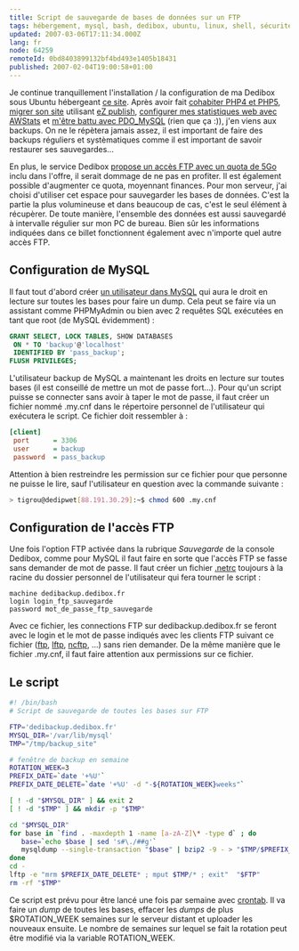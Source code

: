 ```yaml
---
title: Script de sauvegarde de bases de données sur un FTP
tags: hébergement, mysql, bash, dedibox, ubuntu, linux, shell, sécurité
updated: 2007-03-06T17:11:34.000Z
lang: fr
node: 64259
remoteId: 0bd8403899132bf4bd493e1405b18431
published: 2007-02-04T19:00:58+01:00
---
```

 
Je continue tranquillement l'installation / la configuration de ma Dedibox sous Ubuntu hébergeant [ce site](http://pwet.fr/). Après avoir fait [cohabiter PHP4 et PHP5](/post/php4-mod-php-et-php5-fastcgi-avec-apache-sous-ubuntu), [migrer son site](/post/migration-sur-dedipwet) utilisant [eZ publish](), [configurer mes statistiques web avec AWStats](/post/statistiques-web-avec-awstats-sous-ubuntu-en-mode-cgi) et [m'être battu avec PDO_MySQL](/post/pdo-mysql-sous-ubuntu-au-bord-de-la-crise-nerfs) (rien que ça :)), j'en viens aux backups. On ne le répètera jamais assez, il est important de faire des backups réguliers et systèmatiques comme il est important de savoir restaurer ses sauvegardes...

 
En plus, le service Dedibox [propose un accès FTP avec un quota de 5Go](http://www.dedibox.fr/services/sauvegarde_gratuite.html#backup) inclu dans l'offre, il serait dommage de ne pas en profiter. Il est également possible d'augmenter ce quota, moyennant finances. Pour mon serveur, j'ai choisi d'utiliser cet espace pour sauvegarder les bases de données. C'est la partie la plus volumineuse et dans beaucoup de cas, c'est le seul élément à récupèrer. De toute manière, l'ensemble des données est aussi sauvegardé à intervalle régulier sur mon PC de bureau. Bien sûr les informations indiquées dans ce billet fonctionnent également avec n'importe quel autre accès FTP.

  
## Configuration de MySQL

 
Il faut tout d'abord créer [un utilisateur dans MySQL](http://dev.mysql.com/doc/refman/4.1/en/grant.html) qui aura le droit en lecture sur toutes les bases pour faire un dump. Cela peut se faire via un assistant comme PHPMyAdmin ou bien avec 2 requêtes SQL exécutées en tant que root (de MySQL évidemment) :

 ``` sql
GRANT SELECT, LOCK TABLES, SHOW DATABASES
  ON * TO 'backup'@'localhost' 
  IDENTIFIED BY 'pass_backup';
FLUSH PRIVILEGES;
```

 
L'utilisateur backup de MySQL a maintenant les droits en lecture sur toutes bases (il est conseillé de mettre un mot de passe fort...). Pour qu'un script puisse se connecter sans avoir à taper le mot de passe, il faut créer un fichier nommé .my.cnf dans le répertoire personnel de l'utilisateur qui exécutera le script. Ce fichier doit ressembler à :

``` ini
[client]
 port      = 3306
 user      = backup
 password  = pass_backup
```


Attention à bien restreindre les permission sur ce fichier pour que personne ne puisse le lire, sauf l'utilisateur en question avec la commande suivante :

 ``` bash
> tigrou@dedipwet[88.191.30.29]:~$ chmod 600 .my.cnf
```

   
## Configuration de l'accès FTP

 
Une fois l'option FTP activée dans la rubrique *Sauvegarde* de la console Dedibox, comme pour MySQL il faut faire en sorte que l'accès FTP se fasse sans demander de mot de passe. Il faut créer un fichier [.netrc](http://pwet.fr/man/linux/formats/netrc) toujours à la racine du dossier personnel de l'utilisateur qui fera tourner le script :

 ``` 
machine dedibackup.dedibox.fr
login login_ftp_sauvegarde
password mot_de_passe_ftp_sauvegarde
```

 
Avec ce fichier, les connections FTP sur dedibackup.dedibox.fr se feront avec le login et le mot de passe indiqués avec les clients FTP suivant ce fichier ([ftp](http://pwet.fr/man/linux/commandes/ftp), [lftp](http://pwet.fr/man/linux/commandes/lftp), [ncftp](http://pwet.fr/man/linux/commandes/ncftp), ...) sans rien demander. De la même manière que le fichier .my.cnf, il faut faire attention aux permissions sur ce fichier.

   
## Le script

 ``` bash
#! /bin/bash
# Script de sauvegarde de toutes les bases sur FTP

FTP='dedibackup.dedibox.fr'
MYSQL_DIR='/var/lib/mysql'
TMP="/tmp/backup_site"

# fenêtre de backup en semaine
ROTATION_WEEK=3 
PREFIX_DATE=`date '+%U'`
PREFIX_DATE_DELETE=`date '+%U' -d "-${ROTATION_WEEK}weeks"`

[ ! -d "$MYSQL_DIR" ] && exit 2
[ ! -d "$TMP" ] && mkdir -p "$TMP"

cd "$MYSQL_DIR"
for base in `find . -maxdepth 1 -name [a-zA-Z]\* -type d` ; do
    base=`echo $base | sed 's#\./##g'`
    mysqldump --single-transaction "$base" | bzip2 -9 - > "$TMP/$PREFIX_DATE.$base.sql.bz2"
done
cd -
lftp -e "mrm $PREFIX_DATE_DELETE* ; mput $TMP/* ; exit"  "$FTP"
rm -rf "$TMP"
```

 
Ce script est prévu pour être lancé une fois par semaine avec [crontab](http://pwet.fr/man/linux/commandes/crontab__1). Il va faire un *dump* de toutes les bases, effacer les *dumps* de plus $ROTATION_WEEK semaines sur le serveur distant et uploader les nouveaux ensuite. Le nombre de semaines sur lequel se fait la rotation peut être modifié via la variable ROTATION_WEEK.

 
